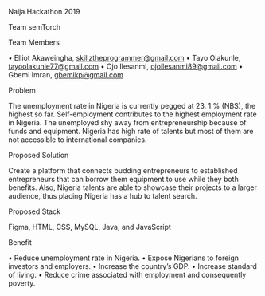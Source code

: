 Naija Hackathon 2019

Team semTorch

Team Members

•	Elliot Akaweingha,  skillztheprogrammer@gmail.com
•	Tayo Olakunle, tayoolakunle77@gmail.com
•	Ojo Ilesanmi, ojoilesanmi89@gmail.com
•	Gbemi Imran, gbemikp@gmail.com 



Problem

The unemployment rate in Nigeria is currently pegged at 23. 1 % (NBS), the highest so far. Self-employment contributes to the highest employment rate in Nigeria. The unemployed shy away from entrepreneurship because of funds and equipment. Nigeria has high rate of talents but most of them are not accessible to international companies.


Proposed Solution

Create a platform that connects budding entrepreneurs to established entrepreneurs that can borrow them equipment to use while they both benefits. Also, Nigeria talents are able to showcase their projects to a larger audience, thus placing Nigeria has a hub to talent search.

Proposed Stack

Figma, HTML, CSS, MySQL, Java, and JavaScript


Benefit

•	Reduce unemployment rate in Nigeria.
•	Expose Nigerians to foreign investors and employers.
•	Increase the country’s GDP.
•	Increase standard of living.
•	Reduce crime associated with employment and consequently poverty.



